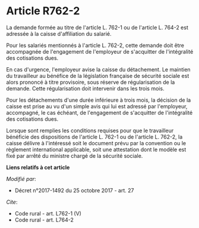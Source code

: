 # Article R762-2

La demande formée au titre de l'article L. 762-1 ou de l'article L. 764-2 est adressée à la caisse d'affiliation du salarié.

Pour les salariés mentionnés à l'article L. 762-2, cette demande doit être accompagnée de l'engagement de l'employeur de
s'acquitter de l'intégralité des cotisations dues.

En cas d'urgence, l'employeur avise la caisse du détachement. Le maintien du travailleur au bénéfice de la législation
française de sécurité sociale est alors prononcé à titre provisoire, sous réserve de régularisation de la demande. Cette
régularisation doit intervenir dans les trois mois.

Pour les détachements d'une durée inférieure à trois mois, la décision de la caisse est prise au vu d'un simple avis qui lui
est adressé par l'employeur, accompagné, le cas échéant, de l'engagement de s'acquitter de l'intégralité des cotisations
dues.

Lorsque sont remplies les conditions requises pour que le travailleur bénéficie des dispositions de l'article L. 762-1 ou de
l'article L. 762-2, la caisse délivre à l'intéressé soit le document prévu par la convention ou le règlement international
applicable, soit une attestation dont le modèle est fixé par arrêté du ministre chargé de la sécurité sociale.

**Liens relatifs à cet article**

_Modifié par_:

  - Décret n°2017-1492 du 25 octobre 2017 - art. 27

_Cite_:

  - Code rural - art. L762-1 (V)
  - Code rural - art. L764-2
